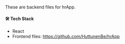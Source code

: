 These are backend files for hrApp.

#### 🛠️ Tech Stack
- React
- Frontend files: https://github.com/HuttunenBe/hrApp
